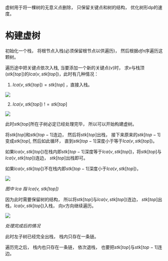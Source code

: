 虚树用于将一棵树的无意义点删除， 只保留关键点和树的结构， 优化树形dp的速度。

# 构建虚树

初始化一个栈， 将根节点入栈(必须保留根节点以供遍历)， 然后根据$dfn$序遍历这颗树。



遍历途中把关键点依次入栈, 当要添加一个新的关键点($v$)时， 求$v$与栈顶($stk[top]$)的$lca(v, stk[top])$，此时有几种情况：

1. $lca(v, stk[top]) = stk[top]$ ，直接入栈。

![](https://img2020.cnblogs.com/blog/1975074/202007/1975074-20200704203751186-914420964.png)

2. $lca(v, stk[top])\  != stk[top]$

![](https://img2020.cnblogs.com/blog/1975074/202007/1975074-20200704204707917-1787976957.png)

此时$stk[top]$所在子树必定已经处理完毕， 所以可以开始构建虚树。

将$stk[top]$和$stk[top - 1]$连边， 然后将$stk[top]$出栈， 接下来原来的$stk[top - 1]$变成$stk[top]$,  然后如此循环， 直到$stk[top-1]$深度小于等于$lca(v, stk[top])$。

 如果$lca(v, stk[top])$在栈内即$stk[top-1]$深度等于$lca(v, stk[top])$，将$stk[top]$与$lca(v, stk[top])$连边， $stk[top]$出栈即可。

如果$lca(v, stk[top])$不在栈内即$stk[top-1]$深度小于$lca(v, stk[top])$，

![](https://img2020.cnblogs.com/blog/1975074/202007/1975074-20200704205736288-1053738324.png)

*图中 lca 指 lca(v, stk[top])*

因为此时需要保留树的结构， 所以将$stk[top]$与$lca(v, stk[top])$连边， $stk[top]$出栈，$lca(v, stk[top])$入栈， 向$v$方向继续遍历。

![](https://img2020.cnblogs.com/blog/1975074/202007/1975074-20200704210147409-721256849.png)

*处理完成后的情况*

此时左子树已经完全出栈， 栈内只存在一条链。

遍历完之后， 栈内也只存在一条链， 依次退栈， 也要把$stk[top]$与$stk[top-1]$连边。
